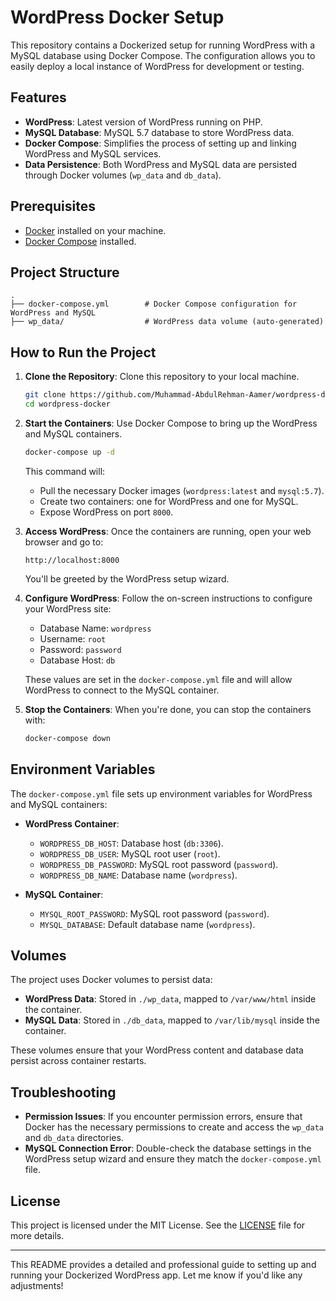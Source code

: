 

# WordPress Docker Setup

This repository contains a Dockerized setup for running WordPress with a MySQL database using Docker Compose. The configuration allows you to easily deploy a local instance of WordPress for development or testing.

## Features
- **WordPress**: Latest version of WordPress running on PHP.
- **MySQL Database**: MySQL 5.7 database to store WordPress data.
- **Docker Compose**: Simplifies the process of setting up and linking WordPress and MySQL services.
- **Data Persistence**: Both WordPress and MySQL data are persisted through Docker volumes (`wp_data` and `db_data`).

## Prerequisites
- [Docker](https://docs.docker.com/get-docker/) installed on your machine.
- [Docker Compose](https://docs.docker.com/compose/install/) installed.

## Project Structure
```
.
├── docker-compose.yml        # Docker Compose configuration for WordPress and MySQL
├── wp_data/                  # WordPress data volume (auto-generated)
```

## How to Run the Project

1. **Clone the Repository**:
   Clone this repository to your local machine.
   ```bash
   git clone https://github.com/Muhammad-AbdulRehman-Aamer/wordpress-docker.git
   cd wordpress-docker
   ```

2. **Start the Containers**:
   Use Docker Compose to bring up the WordPress and MySQL containers.
   ```bash
   docker-compose up -d
   ```

   This command will:
   - Pull the necessary Docker images (`wordpress:latest` and `mysql:5.7`).
   - Create two containers: one for WordPress and one for MySQL.
   - Expose WordPress on port `8000`.

3. **Access WordPress**:
   Once the containers are running, open your web browser and go to:
   ```
   http://localhost:8000
   ```
   You'll be greeted by the WordPress setup wizard.

4. **Configure WordPress**:
   Follow the on-screen instructions to configure your WordPress site:
   - Database Name: `wordpress`
   - Username: `root`
   - Password: `password`
   - Database Host: `db`

   These values are set in the `docker-compose.yml` file and will allow WordPress to connect to the MySQL container.

5. **Stop the Containers**:
   When you're done, you can stop the containers with:
   ```bash
   docker-compose down
   ```

## Environment Variables

The `docker-compose.yml` file sets up environment variables for WordPress and MySQL containers:

- **WordPress Container**:
  - `WORDPRESS_DB_HOST`: Database host (`db:3306`).
  - `WORDPRESS_DB_USER`: MySQL root user (`root`).
  - `WORDPRESS_DB_PASSWORD`: MySQL root password (`password`).
  - `WORDPRESS_DB_NAME`: Database name (`wordpress`).

- **MySQL Container**:
  - `MYSQL_ROOT_PASSWORD`: MySQL root password (`password`).
  - `MYSQL_DATABASE`: Default database name (`wordpress`).

## Volumes

The project uses Docker volumes to persist data:

- **WordPress Data**: Stored in `./wp_data`, mapped to `/var/www/html` inside the container.
- **MySQL Data**: Stored in `./db_data`, mapped to `/var/lib/mysql` inside the container.

These volumes ensure that your WordPress content and database data persist across container restarts.

## Troubleshooting

- **Permission Issues**: If you encounter permission errors, ensure that Docker has the necessary permissions to create and access the `wp_data` and `db_data` directories.
- **MySQL Connection Error**: Double-check the database settings in the WordPress setup wizard and ensure they match the `docker-compose.yml` file.

## License

This project is licensed under the MIT License. See the [LICENSE](LICENSE) file for more details.

---

This README provides a detailed and professional guide to setting up and running your Dockerized WordPress app. Let me know if you'd like any adjustments!
